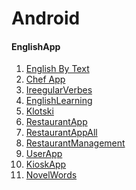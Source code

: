 Android
==========

#### EnglishApp
1. [English By Text](https://github.com/ayoubHam2000/EnglishByText)
2. [Chef App](https://github.com/ayoubHam2000/chefApp)
3. [IreegularVerbes](https://github.com/ayoubHam2000/IreegularVerbes)
4. [EnglishLearning](https://github.com/ayoubHam2000/EnglishLearning)
5. [Klotski](https://github.com/ayoubHam2000/Klotski)
6. [RestaurantApp](https://github.com/ayoubHam2000/RestaurantApp)
7. [RestaurantAppAll](https://github.com/ayoubHam2000/RestaurantAppAll)
8. [RestaurantManagement](https://github.com/ayoubHam2000/RestaurantManagement)
9. [UserApp](https://github.com/ayoubHam2000/UserApp)
10. [KioskApp](https://github.com/ayoubHam2000/KioskApp)
11. [NovelWords](https://github.com/ayoubHam2000/NovelWords)